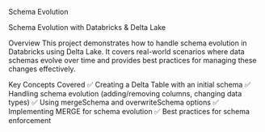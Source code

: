 Schema Evolution

Schema Evolution with Databricks & Delta Lake

Overview
This project demonstrates how to handle schema evolution in Databricks using Delta Lake. It covers real-world scenarios where data schemas evolve over time and provides best practices for managing these changes effectively.

Key Concepts Covered
✅ Creating a Delta Table with an initial schema
✅ Handling schema evolution (adding/removing columns, changing data types)
✅ Using mergeSchema and overwriteSchema options
✅ Implementing MERGE for schema evolution
✅ Best practices for schema enforcement